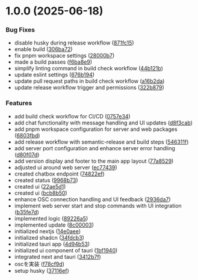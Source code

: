 # 1.0.0 (2025-06-18)


### Bug Fixes

* disable husky during release workflow ([871fc15](https://github.com/kanaru0928/vrc-browser-chat/commit/871fc15060bfe7ed0a2712b608714b50e4ad4a72))
* enable build ([306ba72](https://github.com/kanaru0928/vrc-browser-chat/commit/306ba72bd897643172b7da8abc9442f61293bbe3))
* fix pnpm workspace settings ([28000b7](https://github.com/kanaru0928/vrc-browser-chat/commit/28000b76120201d41c94922376a505f4a671d804))
* made a build passes ([f6ba8e9](https://github.com/kanaru0928/vrc-browser-chat/commit/f6ba8e9395731432a0992ce393ca2443b34995ea))
* simplify linting command in build check workflow ([44b121b](https://github.com/kanaru0928/vrc-browser-chat/commit/44b121b39943f54f48510f52a837f7e8a22e61e7))
* update eslint settings ([676b194](https://github.com/kanaru0928/vrc-browser-chat/commit/676b1946b6aae052cab2e92db3487d16a7400b8c))
* update pull request paths in build check workflow ([a16b2da](https://github.com/kanaru0928/vrc-browser-chat/commit/a16b2dab3b5f01a733e775a71acd69d9fd48df45))
* update release workflow trigger and permissions ([322b879](https://github.com/kanaru0928/vrc-browser-chat/commit/322b87993328856d8e14ecd21b289cfeac68374f))


### Features

* add build check workflow for CI/CD ([0757e34](https://github.com/kanaru0928/vrc-browser-chat/commit/0757e341ada8d1a1ea9d4f16b6a9bc728e9af480))
* add chat functionality with message handling and UI updates ([d8f3cab](https://github.com/kanaru0928/vrc-browser-chat/commit/d8f3cabdcbf597d323ee903c036b66b97e1a922e))
* add pnpm workspace configuration for server and web packages ([6803fbd](https://github.com/kanaru0928/vrc-browser-chat/commit/6803fbd6e2edbf441f069502689055893a655eb2))
* add release workflow with semantic-release and build steps ([546311f](https://github.com/kanaru0928/vrc-browser-chat/commit/546311f7a90965ca4f602e4033168e93763077dd))
* add server port configuration and enhance server error handling ([d80f07d](https://github.com/kanaru0928/vrc-browser-chat/commit/d80f07dce223fca8edcd77f29aa1a94cfde19bf8))
* add version display and footer to the main app layout ([77a8529](https://github.com/kanaru0928/vrc-browser-chat/commit/77a852954250f06a9f3375127250a70785564aec))
* adjusted ui around web server ([ec77439](https://github.com/kanaru0928/vrc-browser-chat/commit/ec77439b70c84e9b2907c5117ef688107ecf1deb))
* created chatbox endpoint ([74822ef](https://github.com/kanaru0928/vrc-browser-chat/commit/74822efe360ca8afcde669e51cee9bcb36374ae7))
* created status ([9968b73](https://github.com/kanaru0928/vrc-browser-chat/commit/9968b73251100592e5f0a86c4356fa66097dce2f))
* created ui ([22ae5d1](https://github.com/kanaru0928/vrc-browser-chat/commit/22ae5d1944e0b7a845720e5fe304392013aa17e2))
* created ui ([bcb8b50](https://github.com/kanaru0928/vrc-browser-chat/commit/bcb8b505b04e4a4dc895c9572cb37ac3c5eaeef1))
* enhance OSC connection handling and UI feedback ([2936da7](https://github.com/kanaru0928/vrc-browser-chat/commit/2936da772e2dcc4818f4e6aa6af792b9e5fc033a))
* implement web server start and stop commands with UI integration ([b35fe7d](https://github.com/kanaru0928/vrc-browser-chat/commit/b35fe7d62a77e63af23374287ca6e7bde564c8a8))
* implemented logic ([89226a5](https://github.com/kanaru0928/vrc-browser-chat/commit/89226a5a392dfa2cbfa7dc929fdae479f03bed7b))
* implemented update ([8c00003](https://github.com/kanaru0928/vrc-browser-chat/commit/8c0000397d87a26f82b79912dea6352ee9060948))
* initialized nextjs ([14e0aee](https://github.com/kanaru0928/vrc-browser-chat/commit/14e0aeeda9bf26f01bf9febde7ec1f9a66df119e))
* initialized shadcn ([34fdcb3](https://github.com/kanaru0928/vrc-browser-chat/commit/34fdcb3d432662e2ebd95d58fd0abdfc2533cddc))
* initialized tauri app ([4d94b53](https://github.com/kanaru0928/vrc-browser-chat/commit/4d94b53ef8408cb2ff9ceec4dd961e5a21a60a6e))
* initialized ui component of tauri ([1bf1940](https://github.com/kanaru0928/vrc-browser-chat/commit/1bf1940197dd06b92e196320bc34a819e8a82cb3))
* integrated next and tauri ([3412b7f](https://github.com/kanaru0928/vrc-browser-chat/commit/3412b7f82a4185b152ac085a724076a8c69cd2e4))
* oscを実装 ([f78cf9d](https://github.com/kanaru0928/vrc-browser-chat/commit/f78cf9dd5d74c737ef105f3cea6e6c382aa6d623))
* setup husky ([37116ef](https://github.com/kanaru0928/vrc-browser-chat/commit/37116efa4828a989ade3b83ab7afe6e535a58ffa))
